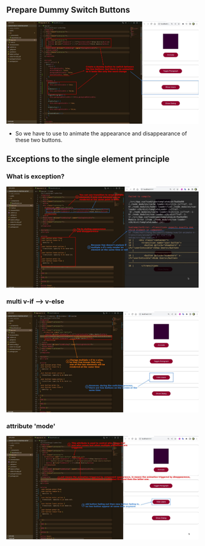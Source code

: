 ## **Prepare Dummy Switch Buttons**

![Alt prepare dummy switch buttons](pic/01.jpg)

- So we have to use <transition> to animate the appearance and disappearance of these two buttons.

## **Exceptions to the single element principle**

### **What is exception?**

![Alt excep to transition only one el](pic/02.jpg)

### **multi v-if --> v-else**

![Alt multi v-if to v-else](pic/03.jpg)

### **attribute 'mode'**

![Alt transition mode](pic/04.jpg)

